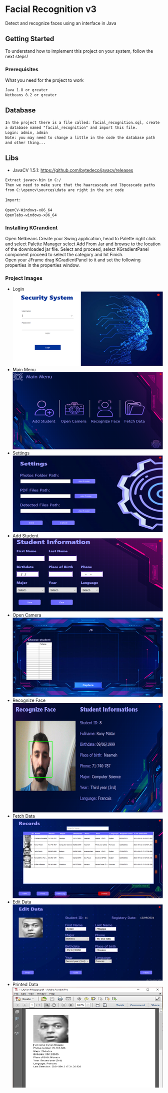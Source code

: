 # Facial Recognition v3

Detect and recognize faces using an interface in Java


## Getting Started

To understand how to implement this project on your system, follow the next steps!

### Prerequisites

What you need for the project to work

```
Java 1.8 or greater
Netbeans 8.2 or greater
```

## Database

```
In the project there is a file called: facial_recognition.sql, create a database named "facial_recognition" and import this file.
Login: admin, admin
Note: you may need to change a little in the code the database path and other thing...
```

## Libs

* JavaCV 1.5.1: https://github.com/bytedeco/javacv/releases
```
Extract javacv-bin in C:/
Then we need to make sure that the haarcascade and lbpcascade paths from C:\opencv\sources\data are right in the src code

Import:

OpenCV-Windows-x86_64
Openlabs-windows-x86_64

```
### Installing KGrandient


Open Netbeans Create your Swing application, head to Palette right click and select Palette Manager select Add From Jar and browse to the location of the downloaded jar file. Select and proceed, select KGradientPanel component proceed to select the category and hit Finish. <br/>
Open your JFrame drag KGradientPanel to it and set the following properties in the properties window.

### Project Images

* Login
![](ss/Picture1.png)
* Main Menu
![](ss/Picture2.png)
* Settings
![](ss/Picture3.png)
* Add Student
![](ss/Picture4.png)
* Open Camera
![](ss/Picture5.png)
* Recognize Face
![](ss/Picture6.png)
* Fetch Data
![](ss/Picture7.png)
* Edit Data
![](ss/Picture8.png)
* Printed Data
![](ss/Picture9.png)
